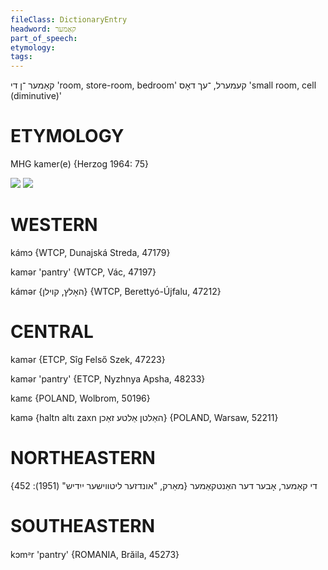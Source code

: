 ```yaml
---
fileClass: DictionaryEntry
headword: קאַמער
part_of_speech: 
etymology: 
tags: 
---
```

קאַמער
־ן
די
'room, store-room, bedroom'
קעמערל, ־עך
דאָס
'small room, cell (diminutive)'

ETYMOLOGY
===========
MHG kamer(e)
{Herzog 1964: 75}

![](https://ia902902.us.archive.org/9/items/Yiddish-Dialect-Maps/Herzog3-8-11-KamerPlojshnJajndesSojves-55.jpg)
![](https://ia802902.us.archive.org/9/items/Yiddish-Dialect-Maps/Herzog7-1-KamerAlker-CompositeOf3-6And3-8-280.jpg)

WESTERN
========

kámɔ {WTCP, Dunajská Streda, 47179}

kamər 'pantry' {WTCP, Vác, 47197}

kámər {האָלץ, קוילן} {WTCP, Berettyó-Újfalu, 47212}

CENTRAL
========

kamər {ETCP, Sîg Felső Szek, 47223}

kamər 'pantry' {ETCP, Nyzhnya Apsha, 48233}

kamɛ {POLAND, Wolbrom, 50196}

kamə {haltn altɩ zaxn האַלטן אַלטע זאַכן} {POLAND, Warsaw, 52211}

NORTHEASTERN
==============

די קאַמער, אָבער דער האַנטקאַמער
{מאַרק, "אונדזער ליטווישער ייִדיש" (1951): 452}

SOUTHEASTERN
==============

kɔmᵊr 'pantry' {ROMANIA, Brăila, 45273}
